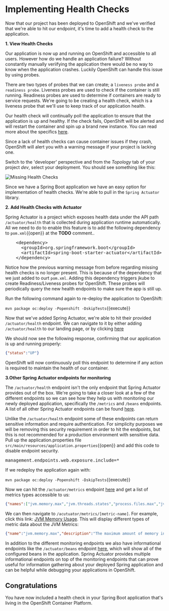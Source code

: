 # Implementing Health Checks

Now that our project has been deployed to OpenShift and we've verified that we're able to hit our endpoint, it's time to add a health check to the application.

**1. View Health Checks**

Our application is now up and running on OpenShift and accessible to all users. However how do we handle an application failure? Without constantly manually veriifying the application there would be no way to know when the application crashes. Luckily OpenShift can handle this issue by using probes.

There are two types of probes that we can create; a `liveness probe` and a `readiness probe`. Liveness probes are used to check if the container is still running. Readiness probes are used to determine if containers are ready to service requests. We're going to be creating a health check, which is a liveness probe that we'll use to keep track of our application health.

Our health check will continually poll the application to ensure that the application is up and healthy. If the check fails, OpenShift will be alerted and will restart the container and spin up a brand new instance. You can read more about the specifics [here](https://docs.openshift.com/container-platform/4.7/applications/application-health.html).

Since a lack of health checks can cause container issues if they crash, OpenShift will alert you with a warning message if your project is lacking one. 

Switch to the 'developer' perspective and from the _Topology_ tab of your project _dev_, select your deployment. You should see something like this:

![Missing Health Checks](/openshift/assets/middleware/rhoar-monitoring/missingHealthChecks.png)


Since we have a Spring Boot application we have an easy option for implementation of health checks. We're able to pull in the `Spring Actuator` library.

**2. Add Health Checks with Actuator**

Spring Actuator is a project which exposes health data under the API path `/actuator/health` that is collected during application runtime automatically. All we need to do to enable this feature is to add the following dependency to ``pom.xml``{{open}} at the **TODO** comment..

<pre class="file" data-filename="pom.xml" data-target="insert" data-marker="<!-- TODO: Add Actuator dependency here -->">
    &lt;dependency&gt;
      &lt;groupId&gt;org.springframework.boot&lt;/groupId&gt;
      &lt;artifactId&gt;spring-boot-starter-actuator&lt;/artifactId&gt;
    &lt;/dependency&gt;
</pre>

Notice how the previous warning message from before regarding missing health checks is no longer present. This is because of the dependency that we just added to ourt `pom.xml`. Adding this dependency triggers jkube to create Readiness/Liveness probes for OpenShift. These probes will periodically query the new health endpoints to make sure the app is still up.

Run the following command again to re-deploy the application to OpenShift:

``mvn package oc:deploy -Popenshift -DskipTests``{{execute}}

Now that we've added Spring Actuator, we're able to hit their provided `/actuator/health` endpoint. We can navigate to it by either adding `/actuator/health` to our landing page, or by clicking [here](http://spring-monitoring-dev.[[HOST_SUBDOMAIN]]-80-[[KATACODA_HOST]].environments.katacoda.com/actuator/health) 

We should now see the following response, confirming that our application is up and running properly:

```json 
{"status":"UP"}
```

OpenShift will now continuously poll this endpoint to determine if any action is required to maintain the health of our container.

**3.Other Spring Actuator endpoints for monitoring**

The `/actuator/health` endpoint isn't the only endpoint that Spring Actuator provides out of the box. We're going to take a closer look at a few of the different endpoints so we can see how they help us with monitoring our newly deployed application, specifically the `/metrics` and `/beans` endpoints. A list of all other Spring Actuator endpoints can be found [here](https://docs.spring.io/spring-boot/docs/current/reference/html/production-ready-endpoints.html).

Unlike the `/actuator/health` endpoint some of these endpoints can return sensitive information and require authentication. For simplicity purposes we will be removing this security requirement in order to hit the endpoints, but this is not recommended for a production environment with sensitive data. Pull up the application.properties file ``src/main/resources/application.properties``{{open}} and add this code to disable endpoint security.

<pre class="file" data-filename="src/main/resources/application.properties" data-target="insert" data-marker="# TODO: Add Security preference here">
management.endpoints.web.exposure.include=*  
</pre>

If we redeploy the application again with: 

``mvn package oc:deploy -Popenshift -DskipTests``{{execute}}

Now we can hit the `/actuator/metrics` endpoint [here](http://spring-monitoring-dev.[[HOST_SUBDOMAIN]]-80-[[KATACODA_HOST]].environments.katacoda.com/actuator/metrics) and get a list of metrics types accessible to us:

```json
{"names":["jvm.memory.max","jvm.threads.states","process.files.max","jvm.gc.memory.promoted","system.load.average.1m","jvm.memory.used","jvm.gc.max.data.size","jvm.memory.committed","system.cpu.count","logback.events","http.server.requests","tomcat.global.sent","jvm.buffer.memory.used","tomcat.sessions.created","jvm.threads.daemon","system.cpu.usage","jvm.gc.memory.allocated","tomcat.global.request.max","tomcat.global.request","tomcat.sessions.expired","jvm.threads.live","jvm.threads.peak","tomcat.global.received","process.uptime","tomcat.sessions.rejected","process.cpu.usage","tomcat.threads.config.max","jvm.classes.loaded","jvm.classes.unloaded","tomcat.global.error","tomcat.sessions.active.current","tomcat.sessions.alive.max","jvm.gc.live.data.size","tomcat.threads.current","process.files.open","jvm.buffer.count","jvm.gc.pause","jvm.buffer.total.capacity","tomcat.sessions.active.max","tomcat.threads.busy","process.start.time"]}
```

We can then navigate to `/acutuator/metrics/[metric-name]`. For example, click this link: [JVM Memory Usage](http://spring-monitoring-dev.[[HOST_SUBDOMAIN]]-80-[[KATACODA_HOST]].environments.katacoda.com/actuator/metrics/jvm.memory.max).
This will display different types of metric data about the JVM Metrics:

```json
{"name":"jvm.memory.max","description":"The maximum amount of memory in bytes that can be used for memory management","baseUnit":"bytes","measurements":[{"statistic":"VALUE","value":2.543321088E9}],"availableTags":[{"tag":"area","values":["heap","nonheap"]},{"tag":"id","values":["Compressed Class Space","PS Survivor Space","PS Old Gen","Metaspace","PS Eden Space","Code Cache"]}]}
```

In addition to the different monitoring endpoints we also have informational endpoints like the `/actuator/beans` endpoint [here](http://spring-monitoring-dev.[[HOST_SUBDOMAIN]]-80-[[KATACODA_HOST]].environments.katacoda.com/actuator/beans), which will show all of the configured beans in the application. Spring Actuator provides multiple informational endpoints on top of the monitoring endpoints that can prove useful for information gathering about your deployed Spring application and can be helpful while debugging your applications in OpenShift.

## Congratulations

You have now included a health check in your Spring Boot application that's living in the OpenShift Container Platform.
